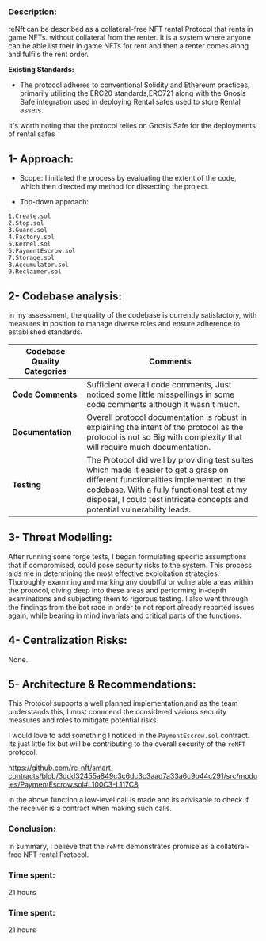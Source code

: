 ### Description:
reNft can be described as a collateral-free NFT rental Protocol that rents in game NFTs. without collateral from the renter. It is a system where anyone can be able list their in game NFTs for rent and then a renter comes along and fulfils the rent order. 
   
**Existing Standards:**
- The protocol adheres to conventional Solidity and Ethereum practices, primarily utilizing the ERC20 standards,ERC721 along with the Gnosis Safe integration used in deploying Rental safes used to store Rental assets.


It's worth noting that the protocol relies on Gnosis Safe for the deployments of rental safes

## 1- Approach:
- Scope: I initiated the process by evaluating the extent of the code, which then directed my method for dissecting the project.

- Top-down approach: 
```
1.Create.sol
2.Stop.sol
3.Guard.sol
4.Factory.sol
5.Kernel.sol
6.PaymentEscrow.sol
7.Storage.sol
8.Accumulator.sol
9.Reclaimer.sol
```


## 2-  Codebase analysis:
In my assessment, the quality of the codebase is currently satisfactory, with measures in position to manage diverse roles and ensure adherence to established standards.

| Codebase Quality Categories  | Comments |
| --- | --- |
| **Code Comments**  | Sufficient overall code comments, Just noticed some little misspellings in some code comments although it wasn't much.  |
| **Documentation** | Overall protocol documentation is robust in explaining the intent of the protocol as the protocol is not so Big with complexity that will require much documentation. |
| **Testing** | The Protocol did well by providing test suites which made it easier to get a grasp on different functionalities implemented in the codebase. With a fully functional test at my disposal, I could test intricate concepts and potential vulnerability leads.  |

## 3- Threat Modelling:
After running some forge tests, I began formulating specific assumptions that if compromised, could pose security risks to the system. This process aids me in determining the most effective exploitation strategies. Thoroughly examining and marking any doubtful or vulnerable areas within the protocol, diving deep into these areas and performing in-depth examinations and subjecting them to rigorous testing.
I also went through the findings from the bot race in order to not report already reported issues again, while bearing in mind invariats and critical parts of the functions. 

## 4-  Centralization Risks:
None. 

## 5-  Architecture & Recommendations:
This Protocol supports a well planned implementation,and as the team understands this, I must commend the considered various security measures and roles to mitigate potential risks.

I would love to add something I noticed in the `PaymentEscrow.sol` contract. Its just little fix but will be contributing to the overall security of the `reNFT` protocol.

https://github.com/re-nft/smart-contracts/blob/3ddd32455a849c3c6dc3c3aad7a33a6c9b44c291/src/modules/PaymentEscrow.sol#L100C3-L117C8

In the above function a low-level call is made and its advisable to check if the receiver is a contract when making such calls.
  
### Conclusion:

In summary, I believe that the `reNft` demonstrates promise as a collateral-free NFT rental Protocol. 

### Time spent:

21 hours



### Time spent:
21 hours